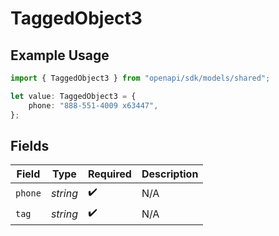 # TaggedObject3

## Example Usage

```typescript
import { TaggedObject3 } from "openapi/sdk/models/shared";

let value: TaggedObject3 = {
    phone: "888-551-4009 x63447",
};
```

## Fields

| Field              | Type               | Required           | Description        |
| ------------------ | ------------------ | ------------------ | ------------------ |
| `phone`            | *string*           | :heavy_check_mark: | N/A                |
| `tag`              | *string*           | :heavy_check_mark: | N/A                |